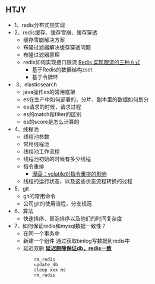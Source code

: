 ## HTJY
- 1、redis分布式锁实现
- 2、redis缓存、缓存雪崩、缓存穿透   
    - 缓存雪崩解决方案
    - 布隆过滤器解决缓存穿透问题
    - 布隆过滤器原理
    - redis如何实现接口限流 [Redis 实现限流的三种方式](https://blog.csdn.net/lmx125254/article/details/90700118)
        - 基于Redis的数据结构zset
        - 基于令牌环
-  3、elasticsearch
    - java操作es的常用框架
    - es在生产中如何部署的，分片、副本里的数据如何划分
    - es请求的时候，请求过程
    - es的match和filter的区别
    - es的score是怎么计算的
-  4、线程池
    - 线程池参数
    - 常用线程池
    - 线程池工作流程
    - 线程池初始的时候有多少线程
    - 指令重排
       - [漫画：volatile对指令重排的影响](https://www.itcodemonkey.com/article/1725.html)
    - 线程的运行状态，以及这些状态流程转换的过程
- 5、git
    - git的常用命令
    - 公司git的使用流程，分支规范
- 6、算法
   - 快速排序、冒泡排序以及他们的时间复杂度
- 7、如何保证redis和mysql数据一致性？
    - 在同一个事务中
    - 新建一个组件 通过获取binlog写数据到redis中
    - 延迟双删 **[延迟删除保证db，redis一致](https://www.jianshu.com/p/125bba448cdd)** 
        ```
            rm_redis
            update_db
            sleep xxx ms
            rm_redis
        ```
